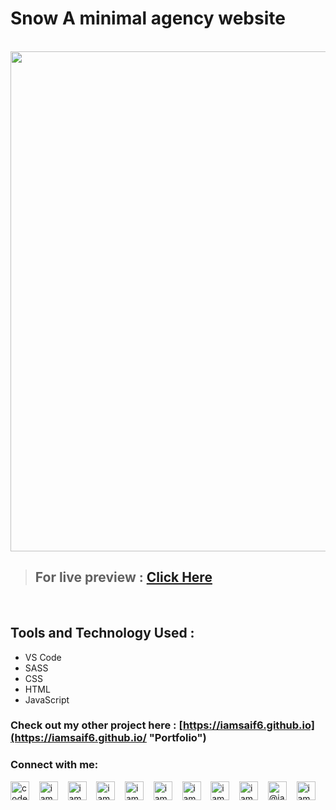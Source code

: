 # Snow A minimal agency website

<br>

<img src="https://github.com/iamsaif6/snow/blob/master/ezgif.com-gif-maker%20(1).gif" width="800px" />

> ## For live preview : [Click Here](https://iamsaif6.github.io/snow/ "Snow")

 <br>

## Tools and Technology Used :

- VS Code
- SASS
- CSS
- HTML
- JavaScript

### Check out my other project here : [https://iamsaif6.github.io](https://iamsaif6.github.io/ "Portfolio")

<h3 align="left">Connect with me:</h3>

<p align="left"> <a href="https://codepen.io/iamsaif6" target="blank"><img align="center" src='https://cdn.jsdelivr.net/npm/simple-icons@3.0.1/icons/codepen.svg' alt='codepen'  alt="iamsaif6" height="30" width="30" /></a> &nbsp;&nbsp;
<a href="https://dev.to/iamsaif6" target="blank"><img align="center" src="https://cdn.jsdelivr.net/npm/simple-icons@3.0.1/icons/dev-dot-to.svg" alt="iamsaif6" height="30" width="30" /></a> &nbsp;&nbsp;
<a href="https://twitter.com/realsaif6" target="blank"><img align="center" src="https://cdn.jsdelivr.net/npm/simple-icons@3.0.1/icons/twitter.svg" alt="iamsaif6" height="30" width="30" /></a> &nbsp;&nbsp;
<a href="https://linkedin.com/in/iamsaif6" target="blank"><img align="center" src="https://cdn.jsdelivr.net/npm/simple-icons@3.0.1/icons/linkedin.svg" alt="iamsaif6" height="30" width="30" /></a> &nbsp;&nbsp;
<a href="https://stackoverflow.com/users/13848555/iamsaif6" target="blank"><img align="center" src="https://cdn.jsdelivr.net/npm/simple-icons@3.0.1/icons/stackoverflow.svg" alt="iamsaif6" height="30" width="30" /></a> &nbsp;&nbsp;
<a href="https://fb.com/iamsaif6" target="blank"><img align="center" src="https://cdn.jsdelivr.net/npm/simple-icons@3.0.1/icons/facebook.svg" alt="iamsaif6" height="30" width="30" /></a> &nbsp;&nbsp;
<a href="https://instagram.com/iamsaif6" target="blank"><img align="center" src="https://cdn.jsdelivr.net/npm/simple-icons@3.0.1/icons/instagram.svg" alt="iamsaif6" height="30" width="30" /></a> &nbsp;&nbsp;
<a href="https://dribbble.com/iamsaif6" target="blank"><img align="center" src="https://cdn.jsdelivr.net/npm/simple-icons@3.13.0/icons/dribbble.svg" alt="iamsaif6" height="30" width="30" /></a> &nbsp;&nbsp;
<a href="https://www.behance.net/iamsaif6" target="blank"><img align="center" src="https://cdn.jsdelivr.net/npm/simple-icons@3.13.0/icons/behance.svg" alt="iamsaif6" height="30" width="30" /></a> &nbsp;&nbsp;
<a href="https://medium.com/@iamsaif6" target="blank"><img align="center" src="https://cdn.jsdelivr.net/npm/simple-icons@3.13.0/icons/medium.svg" alt="@iamsaif6" height="30" width="30" /></a> &nbsp;&nbsp;
<a href="https://www.hackerrank.com/iamsaif6" target="blank"><img align="center" src="https://cdn.jsdelivr.net/npm/simple-icons@3.13.0/icons/hackerrank.svg" alt="iamsaif6" height="30" width="30" /></a>
</p>

